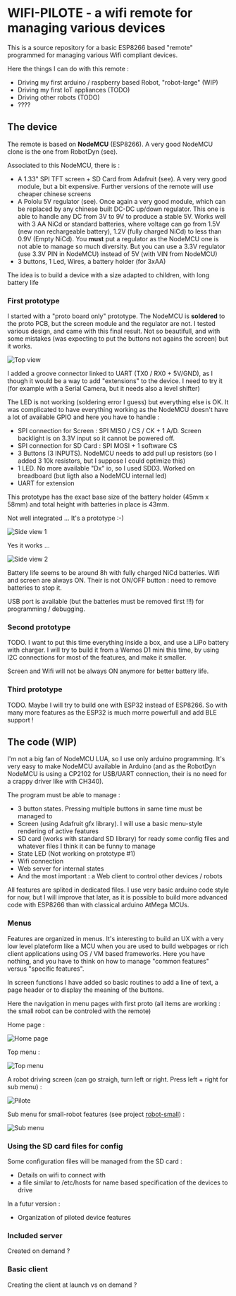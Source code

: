 # WIFI-PILOTE - a wifi remote for managing various devices

This is a source repository for a basic ESP8266 based "remote" programmed for managing various Wifi compliant devices.

Here the things I can do with this remote :
* Driving my first arduino / raspberry based Robot, "robot-large" (WIP)
* Driving my first IoT appliances (TODO)
* Driving other robots (TODO)
* ????

## The device

The remote is based on **NodeMCU** (ESP8266). A very good NodeMCU clone is the one from RobotDyn (see). 

Associated to this NodeMCU, there is :
* A 1.33" SPI TFT screen + SD Card from Adafruit (see). A very very good module, but a bit expensive. Further versions of the remote will use cheaper chinese screens
* A Pololu 5V regulator (see). Once again a very good module, which can be replaced by any chinese built DC-DC up/down regulator. This one is able to handle any DC from 3V to 9V to produce a stable 5V. Works well with 3 AA NiCd or standard batteries, where voltage can go from 1.5V (new non rechargeable battery), 1.2V (fully charged NiCd) to less than 0.9V (Empty NiCd). You **must** put a regulator as the NodeMCU one is not able to manage so much diversity. But you can use a 3.3V regulator (use 3.3V PIN in NodeMCU) instead of 5V (with VIN from NodeMCU)
* 3 buttons, 1 Led, Wires, a battery holder (for 3xAA)

The idea is to build a device with a size adapted to children, with long battery life

### First prototype

I started with a "proto board only" prototype. The NodeMCU is **soldered** to the proto PCB, but the screen module and the regulator are not. I tested various design, and came with this final result. Not so beautifull, and with some mistakes (was expecting to put the buttons not agains the screen) but it works.

![Top view](docs/proto_1_top.png?raw=true "Top view")

I added a groove connector linked to UART (TX0 / RX0 + 5V/GND), as I though it would be a way to add "extensions" to the device. I need to try it (for example with a Serial Camera, but it needs also a level shifter)

The LED is not working (soldering error I guess) but everything else is OK. It was complicated to have everything working as the NodeMCU doesn't have a lot of available GPIO and here you have to handle : 
* SPI connection for Screen : SPI MISO / CS / CK + 1 A/D. Screen backlight is on 3.3V input so it cannot be powered off.
* SPI connection for SD Card : SPI MOSI + 1 software CS
* 3 Buttons (3 INPUTS). NodeMCU needs to add pull up resistors (so I added 3 10k resistors, but I suppose I could optimize this)
* 1 LED. No more available "Dx" io, so I used SDD3. Worked on breadboard (but ligth also a NodeMCU internal led)
* UART for extension

This prototype has the exact base size of the battery holder (45mm x 58mm) and total height with batteries in place is 43mm. 

Not well integrated ... It's a prototype :-)

![Side view 1](docs/proto_1_hand.png?raw=true "Side view 1")

Yes it works ...

![Side view 2](docs/proto_1_side.png?raw=true "Side view 2")


Battery life seems to be around 8h with fully charged NiCd batteries. Wifi and screen are always ON. Their is not ON/OFF button : need to remove batteries to stop it.

USB port is available (but the batteries must be removed first !!!) for programming / debugging.

### Second prototype

TODO. I want to put this time everything inside a box, and use a LiPo battery with charger. I will try to build it from a Wemos D1 mini this time, by using I2C connections for most of the features, and make it smaller. 

Screen and Wifi will not be always ON anymore for better battery life.

### Third prototype

TODO. Maybe I will try to build one with ESP32 instead of ESP8266. So with many more features as the ESP32 is much morre powerfull and add BLE support !

## The code (WIP)

I'm not a big fan of NodeMCU LUA, so I use only arduino programming. It's very easy to make NodeMCU available in Arduino (and as the RobotDyn NodeMCU is using a CP2102 for USB/UART connection, their is no need for a crappy driver like with CH340).

The program must be able to manage :
* 3 button states. Pressing multiple buttons in same time must be managed to
* Screen (using Adafruit gfx library). I will use a basic menu-style rendering of active features
* SD card (works with standard SD library) for ready some config files and whatever files I think it can be funny to manage
* State LED (Not working on prototype #1)
* Wifi connection
* Web server for internal states
* And the most important : a Web client to control other devices / robots

All features are splited in dedicated files. I use very basic arduino code style for now, but I will improve that later, as it is possible to build more advanced code with ESP8266 than with classical arduino AtMega MCUs. 

### Menus

Features are organized in menus. It's interesting to build an UX with a very low level plateform like a MCU when you are used to build webpages or rich client applications using OS / VM based frameworks. Here you have nothing, and you have to think on how to manage "common features" versus "specific features".

In screen functions I have added so basic routines to add a line of text, a page header or to display the meaning of the buttons. 

Here the navigation in menu pages with first proto (all items are working : the small robot can be controled with the remote)

Home page :

![Home page](docs/menu1.png?raw=true "Home page")

Top menu :

![Top menu](docs/menu2.png?raw=true "Top menu")

A robot driving screen (can go straigh, turn left or right. Press left + right for sub menu) :

![Pilote](docs/menu3.png?raw=true "Pilote")

Sub menu for small-robot features (see project [robot-small](https://github.com/manuito/robot-small)) :

![Sub menu](docs/menu4.png?raw=true "Sub menu")

### Using the SD card files for config

Some configuration files will be managed from the SD card :
* Details on wifi to connect with
* a file similar to /etc/hosts for name based specification of the devices to drive

In a futur version :
* Organization of piloted device features

### Included server

Created on demand ?

### Basic client

Creating the client at launch vs on demand ?